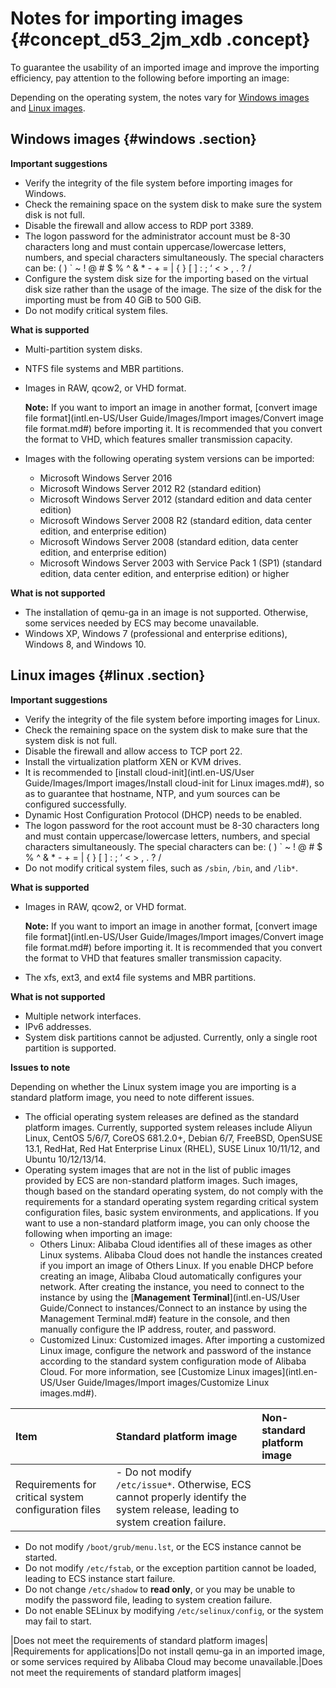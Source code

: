 # Notes for importing images {#concept_d53_2jm_xdb .concept}

To guarantee the usability of an imported image and improve the importing efficiency, pay attention to the following before importing an image:

Depending on the operating system, the notes vary for [Windows images](#) and [Linux images](#).

## Windows images {#windows .section}

**Important suggestions**

-   Verify the integrity of the file system before importing images for Windows.
-   Check the remaining space on the system disk to make sure the system disk is not full.
-   Disable the firewall and allow access to RDP port 3389.
-   The logon password for the administrator account must be 8-30 characters long and must contain uppercase/lowercase letters, numbers, and special characters simultaneously. The special characters can be: \( \) \` ~ ! @ \# $ % ^ & \* - + = | \{ \} \[ \] : ; ‘ < \> , . ? /
-   Configure the system disk size for the importing based on the virtual disk size rather than the usage of the image. The size of the disk for the importing must be from 40 GiB to 500 GiB.
-   Do not modify critical system files.

**What is supported**

-   Multi-partition system disks.
-   NTFS file systems and MBR partitions.
-   Images in RAW, qcow2, or VHD format.

    **Note:** If you want to import an image in another format, [convert image file format](intl.en-US/User Guide/Images/Import images/Convert image file format.md#) before importing it. It is recommended that you convert the format to VHD, which features smaller transmission capacity.

-   Images with the following operating system versions can be imported:
    -   Microsoft Windows Server 2016
    -   Microsoft Windows Server 2012 R2 \(standard edition\)
    -   Microsoft Windows Server 2012 \(standard edition and data center edition\)
    -   Microsoft Windows Server 2008 R2 \(standard edition, data center edition, and enterprise edition\)
    -   Microsoft Windows Server 2008 \(standard edition, data center edition, and enterprise edition\)
    -   Microsoft Windows Server 2003 with Service Pack 1 \(SP1\) \(standard edition, data center edition, and enterprise edition\) or higher

**What is not supported**

-   The installation of qemu-ga in an image is not supported. Otherwise, some services needed by ECS may become unavailable.
-   Windows XP, Windows 7 \(professional and enterprise editions\), Windows 8, and Windows 10.

## Linux images {#linux .section}

**Important suggestions**

-   Verify the integrity of the file system before importing images for Linux.
-   Check the remaining space on the system disk to make sure that the system disk is not full.
-   Disable the firewall and allow access to TCP port 22.
-   Install the virtualization platform XEN or KVM drives.
-   It is recommended to [install cloud-init](intl.en-US/User Guide/Images/Import images/Install cloud-init for Linux images.md#), so as to guarantee that hostname, NTP, and yum sources can be configured successfully.
-   Dynamic Host Configuration Protocol \(DHCP\) needs to be enabled.
-   The logon password for the root account must be 8-30 characters long and must contain uppercase/lowercase letters, numbers, and special characters simultaneously. The special characters can be: \( \) \` ~ ! @ \# $ % ^ & \* - + = | \{ \} \[ \] : ; ‘ < \> , . ? /
-   Do not modify critical system files, such as `/sbin`, `/bin`, and `/lib*`.

**What is supported**

-   Images in RAW, qcow2, or VHD format.

    **Note:** If you want to import an image in another format, [convert image file format](intl.en-US/User Guide/Images/Import images/Convert image file format.md#) before importing it. It is recommended that you convert the format to VHD that features smaller transmission capacity.

-   The xfs, ext3, and ext4 file systems and MBR partitions.

**What is not supported**

-   Multiple network interfaces.
-   IPv6 addresses.
-   System disk partitions cannot be adjusted. Currently, only a single root partition is supported.

**Issues to note**

Depending on whether the Linux system image you are importing is a standard platform image, you need to note different issues.

-   The official operating system releases are defined as the standard platform images. Currently, supported system releases include Aliyun Linux, CentOS 5/6/7, CoreOS 681.2.0+, Debian 6/7, FreeBSD, OpenSUSE 13.1, RedHat, Red Hat Enterprise Linux \(RHEL\), SUSE Linux 10/11/12, and Ubuntu 10/12/13/14.
-   Operating system images that are not in the list of public images provided by ECS are non-standard platform images. Such images, though based on the standard operating system, do not comply with the requirements for a standard operating system regarding critical system configuration files, basic system environments, and applications. If you want to use a non-standard platform image, you can only choose the following when importing an image:
    -   Others Linux: Alibaba Cloud identifies all of these images as other Linux systems. Alibaba Cloud does not handle the instances created if you import an image of Others Linux. If you enable DHCP before creating an image, Alibaba Cloud automatically configures your network. After creating the instance, you need to connect to the instance by using the [**Management Terminal**](intl.en-US/User Guide/Connect to instances/Connect to an instance by using the Management Terminal.md#) feature in the console, and then manually configure the IP address, router, and password.
    -   Customized Linux: Customized images. After importing a customized Linux image, configure the network and password of the instance according to the standard system configuration mode of Alibaba Cloud. For more information, see [Customize Linux images](intl.en-US/User Guide/Images/Import images/Customize Linux images.md#).

|Item|Standard platform image|Non-standard platform image|
|:---|:----------------------|:--------------------------|
|Requirements for critical system configuration files| -   Do not modify `/etc/issue*`. Otherwise, ECS cannot properly identify the system release, leading to system creation failure.
-   Do not modify `/boot/grub/menu.lst`, or the ECS instance cannot be started.
-   Do not modify `/etc/fstab`, or the exception partition cannot be loaded, leading to ECS instance start failure.
-   Do not change `/etc/shadow` to **read only**, or you may be unable to modify the password file, leading to system creation failure.
-   Do not enable SELinux by modifying `/etc/selinux/config`, or the system may fail to start.

 |Does not meet the requirements of standard platform images|
|Requirements for applications|Do not install qemu-ga in an imported image, or some services required by Alibaba Cloud may become unavailable.|Does not meet the requirements of standard platform images|

